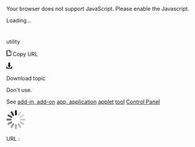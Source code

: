 Your browser does not support JavaScript. Please enable the Javascript.

Loading...

# 

utility

![Copy URL](utility_files/Copy.png)
Copy URL

![Download](utility_files/Download.png)

Download topic

Don't use.

See [
add-in, add-on](https://worldready.cloudapp.net/Styleguide/Read?id=2700&topicid=28773)
[app, application](https://worldready.cloudapp.net/Styleguide/Read?id=2700&topicid=32507)
[applet](https://worldready.cloudapp.net/Styleguide/Read?id=2700&topicid=32508)
[tool](https://worldready.cloudapp.net/Styleguide/Read?id=2700&topicid=32532)
[Control Panel](https://worldready.cloudapp.net/Styleguide/Read?id=2700&topicid=36789)

![In progress](utility_files/activity-large.gif)

URL :
